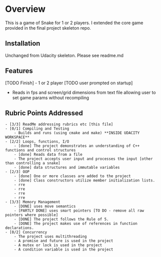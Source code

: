 # Overview
This is a game of Snake for 1 or 2 players. I extended the core game provided in the final project skeleton repo.

## Installation
Unchanged from Udacity skeleton. Please see readme.md

## Features
[TODO Finish] - 1 or 2 player [TODO user prompted on startup]
- Reads in fps and screen/grid dimensions from text file allowing user to set game params without recompiling

## Rubric Points Addressed
    - [3/3] ReadMe addressing rubrics etc [this file]
    - [0/1] Compiling and Testing
        - Builds and runs (using cmake and make) **INSIDE UDACITY WORKSPACE**
    - [2/2] Loops, functions, I/O
        - [done] The project demonstrates an understanding of C++ functions and control structures
        - [done] Reads data from a file
        - The project accepts user input and processes the input [other than controlling a snake]
        - [done] data structures and immutable variables
    - [2/3] OOP
        - [done] One or more classes are added to the project
        - [done] Class constructors utilize member initialization lists.
        - rre
        - rre
        - rre
        - rre
    - [3/3] Memory Management
        - [DONE] uses move semantics
        - [PARTLY DONE] uses smart pointers [TO DO - remove all raw pointers where possible]
        - [DONE] The project follows the Rule of 5.
        - [DONE] The project makes use of references in function declarations.
    - [0/2] Concurrency
        - The project uses multithreading
        - A promise and future is used in the project
        - A mutex or lock is used in the project
        - A condition variable is used in the project
